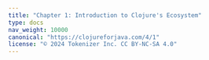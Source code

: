 ```yaml
---
title: "Chapter 1: Introduction to Clojure's Ecosystem"
type: docs
nav_weight: 10000
canonical: "https://clojureforjava.com/4/1"
license: "© 2024 Tokenizer Inc. CC BY-NC-SA 4.0"
---
```

